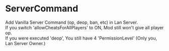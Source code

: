 ServerCommand
===

Add Vanilla Server Command (op, deop, ban, etc) in Lan Server.  
If you switch 'allowCheatsForAllPlayers' to ON, Mod still won't give all player op.  
If you were executed 'deop', You still have 4 'PermissionLevel' (Only you, Lan Server Owner.)  
